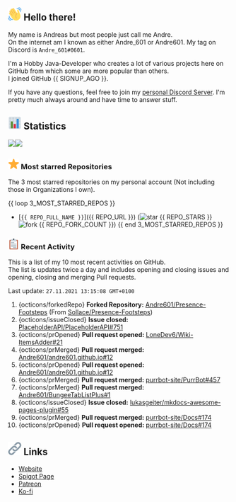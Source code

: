 <!-- Links -->
[purr]: https://purrbot.site
[discord]: https://discord.gg/6dazXp6
[website]: https://andre601.ch
[spigot]: https://www.spigotmc.org/resources/authors/56829/
[patreon]: https://patreon.com/andre_601
[ko-fi]: https://ko-fi.com/andre_601

<!-- SVGs -->
[star]: https://cdn.jsdelivr.net/gh/Readme-Workflows/Readme-Icons@main/icons/octicons/StarredRepository.svg
[fork]: https://cdn.jsdelivr.net/gh/Readme-Workflows/Readme-Icons@main/icons/octicons/ForkedRepository.svg

## <img alt="emoji" src="https://raw.githubusercontent.com/twitter/twemoji/master/assets/svg/1f44b.svg" height="30em"> Hello there!
My name is Andreas but most people just call me Andre.  
On the internet am I known as either Andre_601 or Andre601. My tag on Discord is `Andre_601#0601`.

I'm a Hobby Java-Developer who creates a lot of various projects here on GitHub from which some are more popular than others.  
I joined GitHub {{ SIGNUP_AGO }}.

If you have any questions, feel free to join my [personal Discord Server][discord]. I'm pretty much always around and have time to answer stuff.

## <img alt="emoji" src="https://raw.githubusercontent.com/twitter/twemoji/master/assets/svg/1f4ca.svg" height="30em"> Statistics
<img height="195px" src="https://github-readme-stats.vercel.app/api?username=Andre601&show_icons=true&hide_rank=true&title_color=3498db&bg_color=ffffff00&text_color=718096&disable_animations=true"><img height="195px" src="https://github-readme-stats.vercel.app/api/top-langs?username=Andre601&layout=compact&title_color=3498db&bg_color=ffffff00&text_color=718096">

### <img alt="emoji" src="https://raw.githubusercontent.com/twitter/twemoji/master/assets/svg/2b50.svg" height="25em"> Most starred Repositories
The 3 most starred repositories on my personal account (Not including those in Organizations I own).

{{ loop 3_MOST_STARRED_REPOS }}
- [`{{ REPO_FULL_NAME }}`]({{ REPO_URL }}) (![star] {{ REPO_STARS }} ![fork] {{ REPO_FORK_COUNT }})
{{ end 3_MOST_STARRED_REPOS }}

### <img alt="emoji" src="https://raw.githubusercontent.com/twitter/twemoji/master/assets/svg/1f4cb.svg" height="25em"> Recent Activity
This is a list of my 10 most recent activities on GitHub.  
The list is updates twice a day and includes opening and closing issues and opening, closing and merging Pull requests.

<!--RECENT_ACTIVITY:last_update-->
Last update: `27.11.2021 13:15:08 GMT+0100`
<!--RECENT_ACTIVITY:last_update_end-->
<!--RECENT_ACTIVITY:start-->
1. {octicons/forkedRepo} **Forked Repository:** [Andre601/Presence-Footsteps](https://github.com/Andre601/Presence-Footsteps) (From [Sollace/Presence-Footsteps](https://github.com/Sollace/Presence-Footsteps))
2. {octicons/issueClosed} **Issue closed:** [PlaceholderAPI/PlaceholderAPI#751](https://github.com/PlaceholderAPI/PlaceholderAPI/issues/751)
3. {octicons/prOpened} **Pull request opened:** [LoneDev6/Wiki-ItemsAdder#21](https://github.com/LoneDev6/Wiki-ItemsAdder/pull/21)
4. {octicons/prMerged} **Pull request merged:** [Andre601/andre601.github.io#12](https://github.com/Andre601/andre601.github.io/pull/12)
5. {octicons/prOpened} **Pull request opened:** [Andre601/andre601.github.io#12](https://github.com/Andre601/andre601.github.io/pull/12)
6. {octicons/prMerged} **Pull request merged:** [purrbot-site/PurrBot#457](https://github.com/purrbot-site/PurrBot/pull/457)
7. {octicons/prMerged} **Pull request merged:** [Andre601/BungeeTabListPlus#1](https://github.com/Andre601/BungeeTabListPlus/pull/1)
8. {octicons/issueClosed} **Issue closed:** [lukasgeiter/mkdocs-awesome-pages-plugin#55](https://github.com/lukasgeiter/mkdocs-awesome-pages-plugin/issues/55)
9. {octicons/prMerged} **Pull request merged:** [purrbot-site/Docs#174](https://github.com/purrbot-site/Docs/pull/174)
10. {octicons/prOpened} **Pull request opened:** [purrbot-site/Docs#174](https://github.com/purrbot-site/Docs/pull/174)
<!--RECENT_ACTIVITY:end-->

## <img alt="emoji" src="https://raw.githubusercontent.com/twitter/twemoji/master/assets/svg/1f517.svg" height="30em"> Links
- [Website]
- [Spigot Page][spigot]
- [Patreon]
- [Ko-fi]
